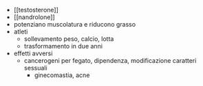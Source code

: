 - [[testosterone]]
- [[nandrolone]]
- potenziano muscolatura e riducono grasso
- atleti
	- sollevamento peso, calcio, lotta
	- trasformamento in due anni
- effetti avversi
	- cancerogeni per fegato, dipendenza, modificazione caratteri sessuali
		- ginecomastia, acne